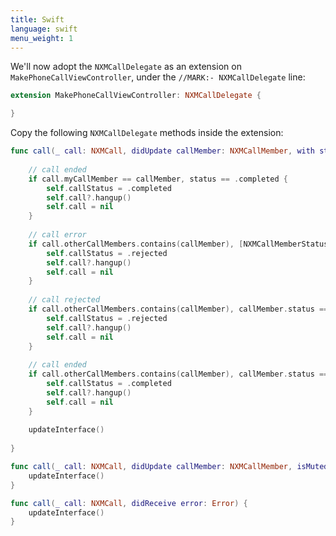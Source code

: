 ```yaml
---
title: Swift
language: swift
menu_weight: 1
---
```


We'll now adopt the `NXMCallDelegate` as an extension on `MakePhoneCallViewController`, under the `//MARK:- NXMCallDelegate` line:

```swift
extension MakePhoneCallViewController: NXMCallDelegate {

}
```

Copy the following `NXMCallDelegate` methods inside the extension:

```swift
func call(_ call: NXMCall, didUpdate callMember: NXMCallMember, with status: NXMCallMemberStatus) {
    
    // call ended
    if call.myCallMember == callMember, status == .completed {
        self.callStatus = .completed
        self.call?.hangup()
        self.call = nil
    }
    
    // call error
    if call.otherCallMembers.contains(callMember), [NXMCallMemberStatus.failed, NXMCallMemberStatus.busy, NXMCallMemberStatus.timeout].contains(callMember.status) {
        self.callStatus = .rejected
        self.call?.hangup()
        self.call = nil
    }
    
    // call rejected
    if call.otherCallMembers.contains(callMember), callMember.status == .rejected {
        self.callStatus = .rejected
        self.call?.hangup()
        self.call = nil
    }
    
    // call ended
    if call.otherCallMembers.contains(callMember), callMember.status == .completed {
        self.callStatus = .completed
        self.call?.hangup()
        self.call = nil
    }
    
    updateInterface()
    
}

func call(_ call: NXMCall, didUpdate callMember: NXMCallMember, isMuted muted: Bool) {
    updateInterface()
}

func call(_ call: NXMCall, didReceive error: Error) {
    updateInterface()
}
```